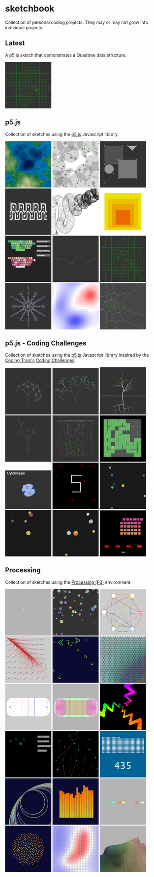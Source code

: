 sketchbook
==========

Collection of personal coding projects. They may or may not grow into individual projects.

## Latest 

A p5.js sketch that demonstrates a Quadtree data structure.

[<img src="./p5js/common/examples/quadtree/screenshot-01.png" alt="p5js-quadtree" width="150px" />][link-p5js-quadtree]

## p5.js
Collection of sketches using the [p5.js][p5js] Javascript library.

[<img src="https://github.com/brianhonohan/sketchbook/raw/master/p5js/ecosystem/screenshot-01.png" alt="ecosystem" width="150px" />][link-p5js-ecosystem]
[<img src="https://github.com/brianhonohan/sketchbook/raw/master/p5js/forest-01/screenshot-01.png" alt="forest-01" width="150px" />][link-p5js-forest-01]
[<img src="./p5js/common/examples/draggable/screenshot-01.png" alt="draggable" width="150px" />][link-p5js-draggable]
[<img src="./p5js/friezes/screenshot-01.png" alt="friezes" width="150px" />][link-p5js-friezes]
[<img src="https://github.com/brianhonohan/sketchbook/raw/master/p5js/hello_world/screenshot-01.png" alt="hello_world" width="150px" />][link-p5js-hello_world]
[<img src="https://github.com/brianhonohan/sketchbook/raw/master/p5js/josef-albers-homage-to-a-square/screenshot-01.png" alt="homage-to-a-square" width="150px" />][link-p5js-josef-albers-homage-to-a-square]
[<img src="./p5js/keyviz/screenshot-01.png" alt="keyviz" width="150px" />][link-p5js-keyviz]
[<img src="https://github.com/brianhonohan/sketchbook/raw/master/p5js/meandering-river/screenshot-01.png" alt="meandering-river" width="150px" />][link-p5js-meandering-river]
[<img src="./p5js/common/examples/quadtree/screenshot-01.png" alt="quadtree" width="150px" />][link-p5js-quadtree]
[<img src="https://github.com/brianhonohan/sketchbook/raw/master/p5js/snowflake-pen/screenshot-01.png" alt="snowflake-pen" width="150px" />][link-p5js-snowflake-pen]
[<img src="https://github.com/brianhonohan/sketchbook/raw/master/p5js/thermal-cells/screenshot-01.png" alt="thermal-cells" width="150px" />][link-p5js-thermal-cells]
[<img src="https://github.com/brianhonohan/sketchbook/raw/master/p5js/voronoi-herd/screenshot-01.png" alt="voronoi-herd" width="150px" />][link-p5js-voronoi-herd]

## p5.js - Coding Challenges
Collection of sketches using the [p5.js][p5js] Javascript library inspired by the [Coding Train's][coding-train] [Coding Challenges][coding-train-cc].

[<img src="https://github.com/brianhonohan/sketchbook/raw/master/p5js/coding-challenges/fractal-trees-01/screenshot-01.png" alt="fractal-trees-01" width="150px" />][link-p5js-cc-fractal-trees-01]
[<img src="https://github.com/brianhonohan/sketchbook/raw/master/p5js/coding-challenges/fractal-trees-02/screenshot-01.png" alt="fractal-trees-02" width="150px" />][link-p5js-cc-fractal-trees-02]
[<img src="https://github.com/brianhonohan/sketchbook/raw/master/p5js/coding-challenges/fractal-trees-03/screenshot-01.png" alt="fractal-trees-03" width="150px" />][link-p5js-cc-fractal-trees-03]
[<img src="https://github.com/brianhonohan/sketchbook/raw/master/p5js/coding-challenges/fractal-trees-04/screenshot-01.png" alt="fractal-trees-04" width="150px" />][link-p5js-cc-fractal-trees-04]
[<img src="https://github.com/brianhonohan/sketchbook/raw/master/p5js/coding-challenges/fractal-trees-05/screenshot-01.png" alt="fractal-trees-05" width="150px" />][link-p5js-cc-fractal-trees-05]
[<img src="https://github.com/brianhonohan/sketchbook/raw/master/p5js/coding-challenges/maze-generator/screenshot-01.png" alt="maze-generator" width="150px" />][link-p5js-cc-maze-generator]
[<img src="https://github.com/brianhonohan/sketchbook/raw/master/p5js/coding-challenges/mitosis/screenshot-07.png" alt="mitosis" width="150px" />][link-p5js-cc-mitosis]
[<img src="https://github.com/brianhonohan/sketchbook/raw/master/p5js/coding-challenges/snake/screenshot-01.png" alt="snake" width="150px" />][link-p5js-cc-snake]
[<img src="https://github.com/brianhonohan/sketchbook/raw/master/p5js/coding-challenges/solar-system/screenshot-01.png" alt="solar-system" width="150px" />][link-p5js-cc-solar-system]
[<img src="https://github.com/brianhonohan/sketchbook/raw/master/p5js/coding-challenges/solar-system-3d/screenshot-01.png" alt="solar-system-3d" width="150px" />][link-p5js-cc-solar-system-3d]
[<img src="https://github.com/brianhonohan/sketchbook/raw/master/p5js/coding-challenges/solar-system-3d-texturized/screenshot-01.png" alt="solar-system-3d-texturized" width="150px" />][link-p5js-cc-solar-system-3d-texturized]
[<img src="https://github.com/brianhonohan/sketchbook/raw/master/p5js/coding-challenges/space-invaders/screenshot.png" alt="space-invaders" width="150px" />][link-p5js-cc-space-invaders]

## Processing
Collection of sketches using the [Processing (P3)][processing] environment.

[<img src="https://github.com/brianhonohan/sketchbook/raw/master/processing/attractors/screenshot-01.png" alt="attractors" width="150px" />][link-attractors]
[<img src="https://github.com/brianhonohan/sketchbook/raw/master/processing/dodgeball/screenshot-01.png" alt="dodgeball" width="150px" />][link-dodgeball]
[<img src="https://github.com/brianhonohan/sketchbook/raw/master/processing/event_sequencer/screenshot-01.png" alt="event_sequencer" width="150px" />][link-event_sequencer]
[<img src="https://github.com/brianhonohan/sketchbook/raw/master/processing/fieldeq/screenshot-01.png" alt="fieldeq" width="150px" />][link-fieldeq]
[<img src="https://github.com/brianhonohan/sketchbook/raw/master/processing/game_of_life/screenshot-01.png" alt="game_of_life" width="150px" />][link-game_of_life]
[<img src="https://github.com/brianhonohan/sketchbook/raw/master/processing/hexagonal/screenshot-01.png" alt="hexagonal" width="150px" />][link-hexagonal]
[<img src="https://github.com/brianhonohan/sketchbook/raw/master/processing/hockey/screenshot-01.png" alt="hockey" width="150px" />][link-hockey]
[<img src="https://github.com/brianhonohan/sketchbook/raw/master/processing/hockey_01/screenshot-01.png" alt="hockey_01" width="150px" />][link-hockey_01]
[<img src="https://github.com/brianhonohan/sketchbook/raw/master/processing/interaction_of_color/screenshot-01.png" alt="interaction_of_color" width="150px" />][link-interaction_of_color]
[<img src="https://github.com/brianhonohan/sketchbook/raw/master/processing/keyviz/screenshot-01.png" alt="keyviz" width="150px" />][link-keyviz]
[<img src="https://github.com/brianhonohan/sketchbook/raw/master/processing/network/screenshot-01.png" alt="network" width="150px" />][link-network]
[<img src="https://github.com/brianhonohan/sketchbook/raw/master/processing/number_visualizer/screenshot-01.png" alt="number_visualizer" width="150px" />][link-number_visualizer]
[<img src="https://github.com/brianhonohan/sketchbook/raw/master/processing/random_001/screenshot-01.png" alt="random_001" width="150px" />][link-random_001]
[<img src="https://github.com/brianhonohan/sketchbook/raw/master/processing/series_plots/screenshot-01.png" alt="series_plots" width="150px" />][link-series_plots]
[<img src="https://github.com/brianhonohan/sketchbook/raw/master/processing/smart_traffic/screenshot-01.png" alt="smart_traffic" width="150px" />][link-smart_traffic]
[<img src="https://github.com/brianhonohan/sketchbook/raw/master/processing/spirals/screenshot-01.png" alt="spirals" width="150px" />][link-spirals]
[<img src="https://github.com/brianhonohan/sketchbook/raw/master/processing/thermal_cells/screenshot-01.png" alt="thermal_cells" width="150px" />][link-thermal_cells]
[<img src="https://github.com/brianhonohan/sketchbook/raw/master/processing/three_d_blocks/screenshot-01.png" alt="three_d_blocks" width="150px" />][link-three_d_blocks]

[p5js]: https://p5js.org/
[processing]: https://processing.org/
[coding-train]: https://www.youtube.com/channel/UCvjgXvBlbQiydffZU7m1_aw
[coding-train-cc]: https://www.youtube.com/watch?v=17WoOqgXsRM&list=PLRqwX-V7Uu6ZiZxtDDRCi6uhfTH4FilpH&index=1

[link-p5js-ecosystem]: https://github.com/brianhonohan/sketchbook/tree/master/p5js/ecosystem/
[link-p5js-forest-01]: https://github.com/brianhonohan/sketchbook/tree/master/p5js/forest-01/
[link-p5js-draggable]: https://github.com/brianhonohan/sketchbook/tree/master/p5js/common/examples/draggable/
[link-p5js-friezes]: https://github.com/brianhonohan/sketchbook/tree/master/p5js/friezes/
[link-p5js-hello_world]: https://github.com/brianhonohan/sketchbook/tree/master/p5js/hello_world/
[link-p5js-josef-albers-homage-to-a-square]: https://github.com/brianhonohan/sketchbook/tree/master/p5js/josef-albers-homage-to-a-square/
[link-p5js-keyviz]: https://github.com/brianhonohan/sketchbook/tree/master/p5js/keyviz/
[link-p5js-meandering-river]: https://github.com/brianhonohan/sketchbook/tree/master/p5js/meandering-river/
[link-p5js-quadtree]: https://github.com/brianhonohan/sketchbook/tree/master/p5js/common/examples/quadtree/
[link-p5js-snowflake-pen]: https://github.com/brianhonohan/sketchbook/tree/master/p5js/snowflake-pen/
[link-p5js-thermal-cells]: https://github.com/brianhonohan/sketchbook/tree/master/p5js/thermal-cells/
[link-p5js-voronoi-herd]: https://github.com/brianhonohan/sketchbook/tree/master/p5js/voronoi-herd/

[link-p5js-cc-fractal-trees-01]: https://github.com/brianhonohan/sketchbook/tree/master/p5js/coding-challenges/fractal-trees-01/
[link-p5js-cc-fractal-trees-02]: https://github.com/brianhonohan/sketchbook/tree/master/p5js/coding-challenges/fractal-trees-02/
[link-p5js-cc-fractal-trees-03]: https://github.com/brianhonohan/sketchbook/tree/master/p5js/coding-challenges/fractal-trees-03/
[link-p5js-cc-fractal-trees-04]: https://github.com/brianhonohan/sketchbook/tree/master/p5js/coding-challenges/fractal-trees-04/
[link-p5js-cc-fractal-trees-05]: https://github.com/brianhonohan/sketchbook/tree/master/p5js/coding-challenges/fractal-trees-05/
[link-p5js-cc-maze-generator]: https://github.com/brianhonohan/sketchbook/tree/master/p5js/coding-challenges/maze-generator/
[link-p5js-cc-mitosis]: https://github.com/brianhonohan/sketchbook/tree/master/p5js/coding-challenges/mitosis/
[link-p5js-cc-snake]: https://github.com/brianhonohan/sketchbook/tree/master/p5js/coding-challenges/snake/
[link-p5js-cc-solar-system]: https://github.com/brianhonohan/sketchbook/tree/master/p5js/coding-challenges/solar-system/
[link-p5js-cc-solar-system-3d]: https://github.com/brianhonohan/sketchbook/tree/master/p5js/coding-challenges/solar-system-3d/
[link-p5js-cc-solar-system-3d-texturized]: https://github.com/brianhonohan/sketchbook/tree/master/p5js/coding-challenges/solar-system-3d-texturized/
[link-p5js-cc-space-invaders]: https://github.com/brianhonohan/sketchbook/tree/master/p5js/coding-challenges/space-invaders/

[link-attractors]: https://github.com/brianhonohan/sketchbook/tree/master/processing/attractors
[link-dodgeball]: https://github.com/brianhonohan/sketchbook/tree/master/processing/dodgeball
[link-event_sequencer]: https://github.com/brianhonohan/sketchbook/tree/master/processing/event_sequencer
[link-fieldeq]: https://github.com/brianhonohan/sketchbook/tree/master/processing/fieldeq
[link-game_of_life]: https://github.com/brianhonohan/sketchbook/tree/master/processing/game_of_life
[link-hexagonal]: https://github.com/brianhonohan/sketchbook/tree/master/processing/hexagonal
[link-hockey]: https://github.com/brianhonohan/sketchbook/tree/master/processing/hockey
[link-hockey_01]: https://github.com/brianhonohan/sketchbook/tree/master/processing/hockey_01
[link-interaction_of_color]: https://github.com/brianhonohan/sketchbook/tree/master/processing/interaction_of_color
[link-keyviz]: https://github.com/brianhonohan/sketchbook/tree/master/processing/keyviz
[link-network]: https://github.com/brianhonohan/sketchbook/tree/master/processing/network
[link-number_visualizer]: https://github.com/brianhonohan/sketchbook/tree/master/processing/number_visualizer
[link-random_001]: https://github.com/brianhonohan/sketchbook/tree/master/processing/random_001
[link-series_plots]: https://github.com/brianhonohan/sketchbook/tree/master/processing/series_plots
[link-smart_traffic]: https://github.com/brianhonohan/sketchbook/tree/master/processing/smart_traffic
[link-spirals]: https://github.com/brianhonohan/sketchbook/tree/master/processing/spirals
[link-thermal_cells]: https://github.com/brianhonohan/sketchbook/tree/master/processing/thermal_cells
[link-three_d_blocks]: https://github.com/brianhonohan/sketchbook/tree/master/processing/three_d_blocks